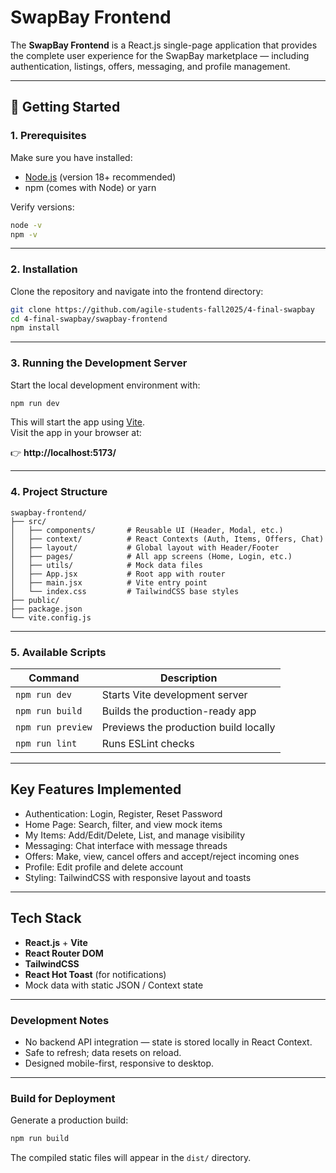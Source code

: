 # SwapBay Frontend

The **SwapBay Frontend** is a React.js single-page application that provides the complete user experience for the SwapBay marketplace — including authentication, listings, offers, messaging, and profile management.

---

## 🚀 Getting Started

### 1. Prerequisites
Make sure you have installed:
- [Node.js](https://nodejs.org/) (version 18+ recommended)
- npm (comes with Node) or yarn

Verify versions:
```bash
node -v
npm -v
```

---

### 2. Installation
Clone the repository and navigate into the frontend directory:

```bash
git clone https://github.com/agile-students-fall2025/4-final-swapbay
cd 4-final-swapbay/swapbay-frontend
npm install
```

---

### 3. Running the Development Server
Start the local development environment with:

```bash
npm run dev
```

This will start the app using [Vite](https://vitejs.dev/).  
Visit the app in your browser at:

👉 **http://localhost:5173/**

---

### 4. Project Structure
```
swapbay-frontend/
├── src/
│   ├── components/       # Reusable UI (Header, Modal, etc.)
│   ├── context/          # React Contexts (Auth, Items, Offers, Chat)
│   ├── layout/           # Global layout with Header/Footer
│   ├── pages/            # All app screens (Home, Login, etc.)
│   ├── utils/            # Mock data files
│   ├── App.jsx           # Root app with router
│   ├── main.jsx          # Vite entry point
│   └── index.css         # TailwindCSS base styles
├── public/
├── package.json
└── vite.config.js
```

---

### 5. Available Scripts
| Command | Description |
|----------|--------------|
| `npm run dev` | Starts Vite development server |
| `npm run build` | Builds the production-ready app |
| `npm run preview` | Previews the production build locally |
| `npm run lint` | Runs ESLint checks |

---

## Key Features Implemented
- Authentication: Login, Register, Reset Password
- Home Page: Search, filter, and view mock items
- My Items: Add/Edit/Delete, List, and manage visibility
- Messaging: Chat interface with message threads
- Offers: Make, view, cancel offers and accept/reject incoming ones
- Profile: Edit profile and delete account
- Styling: TailwindCSS with responsive layout and toasts

---

## Tech Stack
- **React.js** + **Vite**
- **React Router DOM**
- **TailwindCSS**
- **React Hot Toast** (for notifications)
- Mock data with static JSON / Context state

---

### Development Notes
- No backend API integration — state is stored locally in React Context.
- Safe to refresh; data resets on reload.
- Designed mobile-first, responsive to desktop.

---

### Build for Deployment
Generate a production build:

```bash
npm run build
```

The compiled static files will appear in the `dist/` directory.
